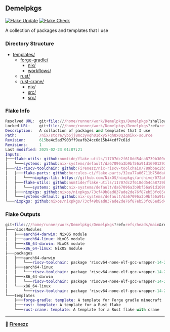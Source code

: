 ## Demelpkgs

[![Flake Update](https://github.com/Firenezz/Demelpkgs/actions/workflows/flake-update.yml/badge.svg)](https://github.com/Firenezz/Demelpkgs/blob/main/.github/workflows/flake-update.yml)
[![Flake Check](https://github.com/Firenezz/Demelpkgs/actions/workflows/flake-check.yml/badge.svg)](https://github.com/Firenezz/Demelpkgs/blob/main/.github/workflows/flake-check.yml)

A collection of packages and templates that I use
### Directory Structure

- [templates/](templates/)
  - [forge-gradle/](templates/forge-gradle/)
    - [nix/](templates/forge-gradle/nix/)
    - [workflows/](templates/forge-gradle/workflows/)
  - [rust/](templates/rust/)
  - [rust-crane/](templates/rust-crane/)
    - [nix/](templates/rust-crane/nix/)
    - [src/](templates/rust-crane/src/)
    - [src/](templates/rust/src/)

### Flake Info

```nix
Resolved URL:  git+file:///home/runner/work/Demelpkgs/Demelpkgs?shallow=1
Locked URL:    git+file:///home/runner/work/Demelpkgs/Demelpkgs?ref=refs/heads/main&rev=615be4c5ad7903ff9eafb24cc6d15b44cdf7c61d&shallow=1
Description:   A collaction of packages and templates that I use
Path:          /nix/store/yb5jj8mc3yvqh01dxy57qh8x0q3qmikx-source
Revision:      615be4c5ad7903ff9eafb24cc6d15b44cdf7c61d
Revisions:     1
Last modified: 2025-02-23 01:07:21
Inputs:
├───flake-utils: github:numtide/flake-utils/11707dc2f618dd54ca8739b309ec4fc024de578b (2024-11-13 21:27:16)
│   └───systems: github:nix-systems/default/da67096a3b9bf56a91d16901293e51ba5b49a27e (2023-04-09 08:27:08)
├───nix-riscv-toolchain: github:Firenezz/nix-riscv-toolchain/789bbac2b5e21f56a1a9e842464f37b4c5448f47 (2025-02-23 00:43:57)
│   ├───flake-parts: github:hercules-ci/flake-parts/32ea77a06711b758da0ad9bd6a844c5740a87abd (2025-02-01 23:40:29)
│   │   └───nixpkgs-lib: https://github.com/NixOS/nixpkgs/archive/072a6db25e947df2f31aab9eccd0ab75d5b2da11.tar.gz?narHash=sha256-vJzFZGaCpnmo7I6i416HaBLpC%2BhvcURh/BQwROcGIp8%3D (2025-02-01 23:35:42)
│   ├───flake-utils: github:numtide/flake-utils/11707dc2f618dd54ca8739b309ec4fc024de578b (2024-11-13 21:27:16)
│   │   └───systems: github:nix-systems/default/da67096a3b9bf56a91d16901293e51ba5b49a27e (2023-04-09 08:27:08)
│   ├───nixpkgs: github:nixos/nixpkgs/73cf49b8ad837ade2de76f87eb53fc85ed5d4680 (2025-02-18 08:17:47)
│   └───systems-default: github:nix-systems/default/da67096a3b9bf56a91d16901293e51ba5b49a27e (2023-04-09 08:27:08)
└───nixpkgs: github:nixos/nixpkgs/73cf49b8ad837ade2de76f87eb53fc85ed5d4680 (2025-02-18 08:17:47)

```

### Flake Outputs

```nix
git+file:///home/runner/work/Demelpkgs/Demelpkgs?ref=refs/heads/main&rev=615be4c5ad7903ff9eafb24cc6d15b44cdf7c61d&shallow=1
├───nixosModules
│   ├───aarch64-darwin: NixOS module
│   ├───aarch64-linux: NixOS module
│   ├───x86_64-darwin: NixOS module
│   └───x86_64-linux: NixOS module
├───packages
│   ├───aarch64-darwin
│   │   └───riscv-toolchain: package 'riscv64-none-elf-gcc-wrapper-14-20241116'
│   ├───aarch64-linux
│   │   └───riscv-toolchain: package 'riscv64-none-elf-gcc-wrapper-14-20241116'
│   ├───x86_64-darwin
│   │   └───riscv-toolchain: package 'riscv64-none-elf-gcc-wrapper-14-20241116'
│   └───x86_64-linux
│       └───riscv-toolchain: package 'riscv64-none-elf-gcc-wrapper-14-20241116'
└───templates
    ├───forge-gradle: template: A template for Forge gradle minecraft
    ├───rust: template: A template for a Rust flake
    └───rust-crane: template: A template for a Rust flake with crane

```

---

👤 [**Firenezz**](https://github.com/Firenezz)
